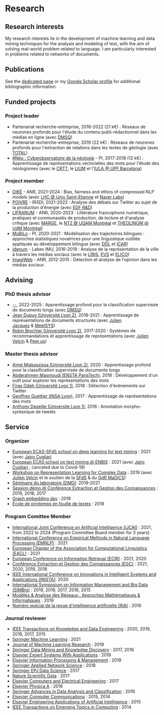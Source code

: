 # Research

## Research interests

My research interests lie in the development of machine learning and data mining techniques for the analysis and modeling of text, with the aim of solving real-world problem related to language. I am particularly interested in problems related to networks of documents.

## Publications

See the [dedicated page](publications.md) or my [Google Scholar profile](https://scholar.google.com/citations?user=mM_oO18AAAAJ) for additional bibliographic information.

## Funded projects

### Project leader

- Partenariat recherche-entreprise, 2018-2022 (21 k€) : Réseaux de neurones profonds pour l'étude du contenu publi-rédactionnel dans les médias en ligne (avec [DMSQ](https://dmsq.io))
- Partenariat recherche-entreprise, 2019 (22 k€) : Réseaux de neurones profonds pour l'extraction de relations dans les textes de géologie (avec [TOTAL](https://www.total.com))
- [#Néo : Cyberobservatoire de la néologie](#) - PI, 2017-2018 (12 k€) : Apprentissage de représentations vectorielles des mots pour l'étude des néologismes (avec le [CRTT](https://cerla.univ-lyon2.fr), le [LIUM](https://lium.univ-lemans.fr) et l'[IULA @ UPF Barcelona](https://www.upf.edu/web/iula))

### Project member

- [DIKÉ](#) - ANR, 2021-2024 : Bias, fairness and ethics of compressed NLP models (avec [LHC @ Univ Saint-Etienne](https://laboratoirehubertcurien.univ-st-etienne.fr/en/index.html) et [Naver Labs](https://europe.naverlabs.com))
- [POIVRE](#) - IRSDI, 2021-2022 : Analyse des débats sur Twitter au sujet de la production d'énergie (avec [EDF R&D](https://www.edf.fr/groupe-edf/inventer-l-avenir-de-l-energie/r-d-un-savoir-faire-mondial))
- [LIFRANUM](https://marge.univ-lyon3.fr/projet-lifranum) - ANR, 2020-2023 : Littérature francophone numérique, pratiques et communautés de production, de lecture et d'analyse critique (avec [MARGE](#), le [NT2 @ UQAM Montréal](#) et [THEOLINUM @ UdM Montréal](#))
- [MoBiLo](#) - PI, 2020-2021 : Modélisation des trajectoires bilingues : approches statistiques novatrices pour une linguistique outillée appliquée au développement bilingue (avec [DDL](#) et [ICAR](#))
- [Idenum](http://imu.universite-lyon.fr/projet/idenum-identites-numeriques-urbaines/) - Labex IMU, 2016-2019 : Analyse de la représentation de la ville à travers les médias sociaux (avec le [LIRIS](#), [EVS](#) et [ELICO](#))
- [ImagiWeb](http://mediamining.univ-lyon2.fr/velcin/imagiweb/) - ANR, 2012-2015 : Détection et analyse de l'opinion dans les médias sociaux

## Advising

### PhD thesis advisor

- [--](), 2022-2025 : Apprentissage profond pour la classification supervisée de documents longs (avec [DMSQ](#))
- [Jean Dupuy (Université Lyon 2)](#), 2018-2021 : Apprentissage de représentations de documents structurés (avec [Julien Jacques](http://eric.univ-lyon2.fr/~jjacques/) & [MeetSYS](http://meetsys.com/)) 
- [Robin Brochier (Université Lyon 2)](#), 2017-2020 : Systèmes de recommandations et apprentissage de représentations (avec [Julien Velcin](http://eric.univ-lyon2.fr/~jvelcin/) & [Peer.us](http://peer.us/))

### Master thesis advisor

- [Aimé Miakassissa (Université Lyon 2)](#), 2020 : Apprentissage profond pour la classification supervisée de documents longs
- [Abderahmen Masmoudi (ENSTA ParisTech)](#), 2018 : Développement d'un outil pour explorer les représentations des mots
- [Firas Odeh (Université Lyon 1)](#), 2018 : Détection d'évènements sur Twitter
- [Geoffrey Guettier (INSA Lyon)](#), 2017 : Apprentissage de représentations des mots
- [Anthony Deseille (Université Lyon 1)](#), 2016 : Annotation morpho-syntaxique de tweets

## Service

### Organizer

- [European ECAS-SFdS school on deep learning for text mining](#) : 2021 (avec [Jairo Cugliari](http://eric.univ-lyon2.fr/jcugliari/)
- [European ECAS school on text mining @ ENBIS](https://www.enbis.org/activities/events/current/631_ENBIS_20_Pre_Conference_Event__Joint_ECAS_ENBIS_1_Day_Summer_Course___POSTPONED/) : 2021 (avec [Jairo Cugliari](http://eric.univ-lyon2.fr/jcugliari/) ; canceled due to Covid-19)
- [Workshop on Representation Learning for Complex Data](http://mediamining.univ-lyon2.fr/workshop2019/) : 2019 (avec [Julien Velcin](http://mediamining.univ-lyon2.fr/velcin/) et le soutien de la [SFdS](#) & du [GdR MaDICS](#))
- [Séminaire du laboratoire (DMD)](#): 2019-2021
- [Session démo @ Conférence Extraction et Gestion des Connaissances](http://www.egc.asso.fr/category/manifestations/conferences) : 2019, 2018, 2017
- [Graph embedding day](http://ged2018.sci-web.net) : 2018
- [École de printemps en fouille de textes](https://eric.univ-lyon2.fr/textmining/) : 2018

### Program Comittee Member

- [International Joint Conference on Artificial Intelligence (IJCAI)](#) : 2021, from 2022 to 2024 (Program Committee Board member for 3 years)
- [International Conference on Empirical Methods in Natural Language Processing (EMNLP)](#) : 2021
- [European Chapter of the Association for Computational Linguistics (EACL)](#) : 2021
- [European Conference on Information Retrieval (ECIR)](https://link.springer.com/conference/ecir) : 2021, 2020
- [Conférence Extraction et Gestion des Connaissances (EGC)](http://www.egc.asso.fr/category/manifestations/conferences) : 2021, 2020, 2019, 2018
- [IEEE International Conference on Innovations in Intelligent Systems and Applications (INISTA)](http://inista.org): 2020
- [International Symposium on Information Management and Big Data (SIMBig)](https://simbig.org) : 2019, 2018, 2017, 2016, 2015
- [Modèles & Analyse des Réseaux : Approches Mathématiques & Informatiques](https://lipn.univ-paris13.fr/marami/MARAMI/Accueil.html) : 2019
- [Numéro spécial de la revue d'intelligence artificielle (RIA)](#) : 2016

### Journal reviewer

- [IEEE Transactions on Knowledge and Data Engineering](#) : 2020, 2019, 2018, 2017, 2015
- [Springer Machine Learning]() : 2021
- [Journal of Machine Learning Research](#) : 2019
- [Springer Data Mining and Knowledge Discovery](#) : 2017, 2016
- [Elsevier Expert Systems With Applications](#) : 2019
- [Elsevier Information Processing & Management](#) : 2018
- [Springer Applied Network Science](#) : 2018
- [Springer EPJ Data Science](#) : 2017
- [Nature Scientific Data](#) : 2017
- [Elsevier Computers and Electrical Engineering](#) : 2017
- [Elsevier Physica A](#) : 2016
- [Springer Advances in Data Analysis and Classification](#) : 2016
- [Elsevier Computer Communications](#) : 2015, 2014
- [Elsevier Engineering Applications of Artificial Intelligence](#) : 2015 
- [IEEE Transactions on Emerging Topics in Computing](#) : 2014
